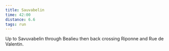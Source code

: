 ```yaml
---
title: Sauvabelin
time: 42:00
distance: 6.6
tags: run
---
```


Up to Savuvabelin through Bealieu then back crossing Riponne and Rue de Valentin.

